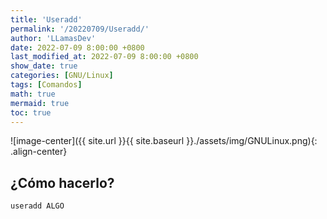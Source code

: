 ```yaml
---
title: 'Useradd'
permalink: '/20220709/Useradd/'
author: 'LLamasDev'
date: 2022-07-09 8:00:00 +0800
last_modified_at: 2022-07-09 8:00:00 +0800
show_date: true
categories: [GNU/Linux]
tags: [Comandos]
math: true
mermaid: true
toc: true
---
```


![image-center]({{ site.url }}{{ site.baseurl }}./assets/img/GNULinux.png){: .align-center}

## ¿Cómo hacerlo?

```bash
useradd ALGO
```
